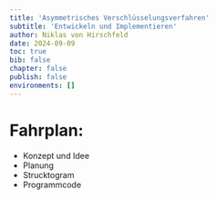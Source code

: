 ```yaml
---
title: 'Asymmetrisches Verschlüsselungsverfahren'
subtitle: 'Entwickeln und Implementieren'
author: Niklas von Hirschfeld
date: 2024-09-09
toc: true
bib: false
chapter: false
publish: false
environments: []
---
```


# Fahrplan:

- Konzept und Idee
- Planung
- Strucktogram
- Programmcode
